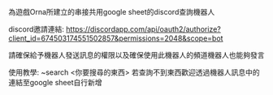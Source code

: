 為遊戲Orna所建立的串接共用google sheet的discord查詢機器人

discord邀請連結: https://discordapp.com/api/oauth2/authorize?client_id=674503174551502857&permissions=2048&scope=bot

請確保給予機器人發送訊息的權限以及確保使用此機器人的頻道機器人也能夠發言

使用教學: ~search <你要搜尋的東西>
若查詢不到東西歡迎透過機器人訊息中的連結至google sheet自行新增
